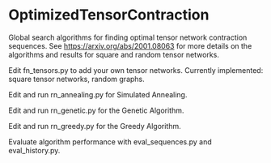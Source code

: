 # OptimizedTensorContraction
Global search algorithms for finding optimal tensor network contraction sequences. See https://arxiv.org/abs/2001.08063 for more details on the algorithms and results for square and random tensor networks.


Edit fn_tensors.py to add your own tensor networks. Currently implemented: square tensor networks, random graphs.

Edit and run rn_annealing.py for Simulated Annealing.

Edit and run rn_genetic.py for the Genetic Algorithm.

Edit and run rn_greedy.py for the Greedy Algorithm.


Evaluate algorithm performance with eval_sequences.py and eval_history.py.
